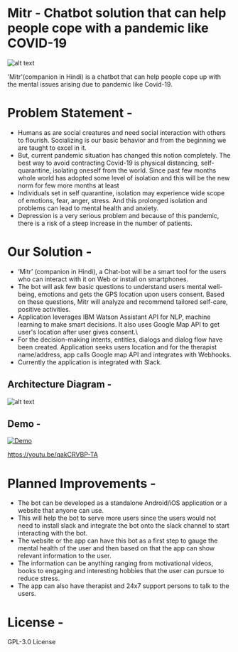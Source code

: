 
# Mitr - Chatbot solution that can help people cope with a pandemic like COVID-19

![alt text](https://github.com/psangani/chatbot/blob/master/ProfilePic.png)

'Mitr'(companion in Hindi) is a chatbot that can help people cope up with the mental issues arising due to pandemic like Covid-19.    

# Problem Statement -

- Humans as are social creatures and need social interaction with others to flourish. Socializing is our basic behavior and from the beginning we are taught to excel in it. 
- But, current pandemic situation has changed this notion completely. The best way to avoid contracting Covid-19 is physical distancing, self-quarantine, isolating oneself from the world. Since past few months whole world has adopted some level of isolation and this will be the new norm for few more months at least
- Individuals set in self quarantine, isolation may experience wide scope of emotions, fear, anger, stress. And this prolonged isolation and problems can lead to mental health and anxiety.
- Depression is a very serious problem and because of this pandemic, there is a risk of a steep increase in the number of patients. 

# Our Solution - 

- ‘Mitr’ (companion in Hindi), a Chat-bot will be a smart tool for the users who can interact with it on Web or install on smartphones. 
- The bot will ask few basic questions to understand users mental well-being, emotions and gets the GPS location upon users consent. Based on these questions, Mitr will analyze and recommend tailored self-care, positive activities.
- Application leverages IBM Watson Assistant API for NLP, machine learning to make smart decisions. It also uses Google Map API to get user's location after user gives consent.\
- For the decision-making intents, entities, dialogs and dialog flow have been created. Application seeks users location and for the therapist name/address, app calls Google map API and integrates with Webhooks.
- Currently the application is integrated with Slack. 

## Architecture Diagram - 

![alt text](https://github.com/psangani/chatbot/blob/master/architecture%20diagram.PNG)

## Demo - 
[![Demo](https://img.youtube.com/vi/qakCRVBP-TA/0.jpg)](https://www.youtube.com/watch?v=qakCRVBP-TA)

https://youtu.be/qakCRVBP-TA

# Planned Improvements - 

- The bot can be developed as a standalone Android/iOS application or a website that anyone can use. 
- This will help the bot to serve more users since the users would not need to install slack and integrate the bot onto the slack channel to start interacting with the bot. 
- The website or the app can have this bot as a first step to gauge the mental health of the user and then based on that the app can show relevant information to the user. 
- The information can be anything ranging from motivational videos, books to engaging and interesting hobbies that the user can pursue to reduce stress.
- The app can also have therapist and 24x7 support persons to talk to the users.

# License - 
GPL-3.0 License 
